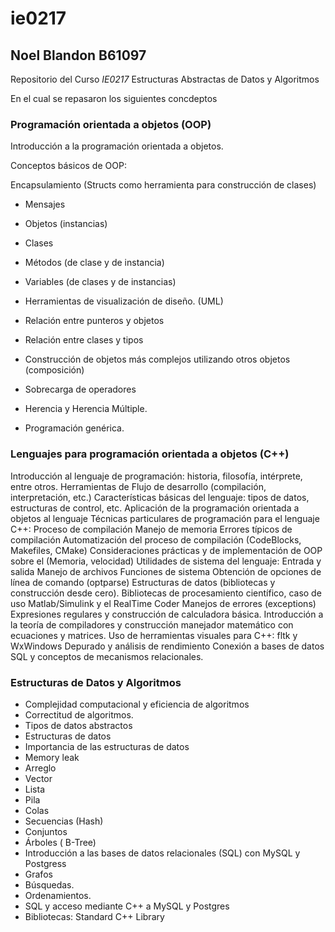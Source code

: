 # ie0217
## Noel Blandon B61097

Repositorio del Curso _IE0217_ Estructuras Abstractas de Datos y Algoritmos

En el cual se repasaron los siguientes concdeptos

### Programación orientada a objetos (OOP)


Introducción a la programación orientada a objetos. 

Conceptos básicos de OOP:

Encapsulamiento (Structs como herramienta para construcción de clases)
- Mensajes
- Objetos (instancias)
- Clases
- Métodos (de clase y de instancia)
- Variables (de clases y de instancias)

- Herramientas de visualización de diseño. (UML)
- Relación entre punteros y objetos
- Relación entre clases y tipos
- Construcción de objetos más complejos utilizando otros objetos (composición)
- Sobrecarga de operadores
- Herencia y Herencia Múltiple.
- Programación genérica.

### Lenguajes para programación orientada a objetos (C++)

Introducción al lenguaje de programación: historia, filosofía, intérprete, entre otros.
Herramientas de Flujo de desarrollo (compilación, interpretación, etc.)
Características básicas del lenguaje: tipos de datos, estructuras de control, etc.
Aplicación de la programación orientada a objetos al lenguaje
Técnicas particulares de programación para el lenguaje
C++:
Proceso de compilación
Manejo de memoria
Errores típicos de compilación
Automatización del proceso de compilación (CodeBlocks, Makefiles, CMake)
Consideraciones prácticas y de implementación de OOP sobre el (Memoria, velocidad)
Utilidades de sistema del lenguaje:
Entrada y salida
Manejo de archivos
Funciones de sistema
Obtención de opciones de línea de comando (optparse)
Estructuras de datos (bibliotecas y construcción desde cero).
Bibliotecas de procesamiento científico, caso de uso Matlab/Simulink y el RealTime Coder
Manejos de errores (exceptions)
Expresiones regulares y construcción de calculadora básica.
Introducción a la teoría de compiladores y construcción manejador matemático con ecuaciones y matrices.
Uso de herramientas visuales para C++: fltk y WxWindows
Depurado y análisis de rendimiento
Conexión a bases de datos SQL y conceptos de mecanismos relacionales.

### Estructuras de Datos y Algoritmos

- Complejidad computacional y eficiencia de algoritmos
- Correctitud de algoritmos.
- Tipos de datos abstractos
- Estructuras de datos
- Importancia de las estructuras de datos
- Memory leak
- Arreglo
- Vector
- Lista
- Pila
- Colas
- Secuencias (Hash)
- Conjuntos
- Árboles ( B-Tree)
- Introducción a las bases de datos relacionales (SQL) con MySQL y Postgress
- Grafos
- Búsquedas.
- Ordenamientos.
- SQL y acceso mediante C++ a MySQL y Postgres
- Bibliotecas: Standard C++ Library
